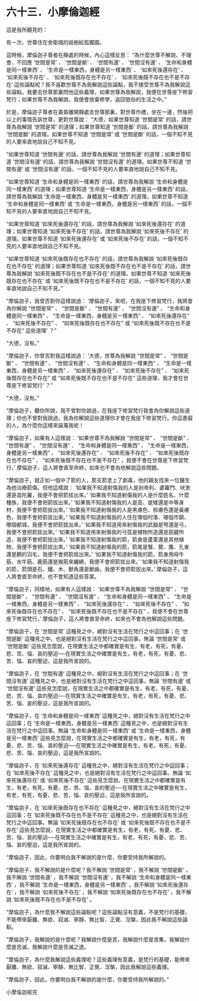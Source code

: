 # 六十三．小摩倫迦經

這是我所聽見的：

有一次，世尊住在舍衛城的祇樹給孤獨園。

這時候，摩倫迦子尊者在靜處的時候，內心這樣反思： “為什麼世尊不解說、不理會、不回應 ‘世間是常’ 、 ‘世間是斷’ 、 ‘世間有邊’ 、 ‘世間沒有邊’ 、 ‘生命和身體是同一樣東西’ 、 ‘生命是一樣東西，身體是另一樣東西’ 、 ‘如來死後還存在’ 、 ‘如來死後不存在’ 、 ‘如來死後既存在也不存在’ 、 ‘如來死後既不存在也不是不存在’ 這些論點呢？我不喜歡世尊不為我解說這些論點，我不接受世尊不為我解說這些論點。我要去世尊那裏問他這些義理，如果世尊為我解說，我便在世尊座下修習梵行；如果世尊不為我解說，我便會放棄修學，返回低俗的生活之中。”

於是，摩倫迦子尊者在黃昏離開靜處去世尊那裏，對世尊作禮，坐在一邊，然後把以上的事情告訴世尊，更對世尊說： “大德，如果世尊知道 ‘世間是常’ 的話，請世尊為我解說 ‘世間是常’ 的道理；如果世尊知道 ‘世間是斷’ 的話，請世尊為我解說 ‘世間是斷’ 的道理。如果世尊不知道 ‘世間是常’ 或 ‘世間是斷’ 的話，一個不知不見的人要率直地說自己不知不見。

“如果世尊知道 ‘世間有邊’ 的話，請世尊為我解說 ‘世間有邊’ 的道理；如果世尊知道 ‘世間沒有邊’ 的話，請世尊為我解說 ‘世間沒有邊’ 的道理。如果世尊不知道 ‘世間有邊’ 或 ‘世間沒有邊’ 的話，一個不知不見的人要率直地說自己不知不見。

“如果世尊知道 ‘生命和身體是同一樣東西’ 的話，請世尊為我解說 ‘生命和身體是同一樣東西’ 的道理；如果世尊知道 ‘生命是一樣東西，身體是另一樣東西’ 的話，請世尊為我解說 ‘生命是一樣東西，身體是另一樣東西’ 的道理。如果世尊不知道 ‘生命和身體是同一樣東西’ 或 ‘生命是一樣東西，身體是另一樣東西’ 的話，一個不知不見的人要率直地說自己不知不見。

“如果世尊知道 ‘如來死後還存在’ 的話，請世尊為我解說 ‘如來死後還存在’ 的道理；如果世尊知道 ‘如來死後不存在’ 的話，請世尊為我解說 ‘如來死後不存在’ 的道理。如果世尊不知道 ‘如來死後還存在’ 或 ‘如來死後不存在’ 的話，一個不知不見的人要率直地說自己不知不見。

“如果世尊知道 ‘如來死後既存在也不存在’ 的話，請世尊為我解說 ‘如來死後既存在也不存在’ 的道理；如果世尊知道 ‘如來死後既不存在也不是不存在’ 的話，請世尊為我解說 ‘如來死後既不存在也不是不存在’ 的道理。如果世尊不知道 ‘如來死後既存在也不存在’ 或 ‘如來死後既不存在也不是不存在’ 的話，一個不知不見的人要率直地說自己不知不見。”

“摩倫迦子，我曾否對你這樣說過： ‘摩倫迦子，來吧，在我座下修習梵行，我將會為你解說 “世間是常” 、 “世間是斷” 、 “世間有邊” 、 “世間沒有邊” 、 “生命和身體是同一樣東西” 、 “生命是一樣東西，身體是另一樣東西” 、 “如來死後還存在” 、 “如來死後不存在” 、 “如來死後既存在也不存在” 或 “如來死後既不存在也不是不存在” 這些道理’ ？”

“大德，沒有。”

“摩倫迦子，你曾否對我這樣說過： ‘大德，世尊為我解說 “世間是常” 、 “世間是斷” 、 “世間有邊” 、 “世間沒有邊” 、 “生命和身體是同一樣東西” 、 “生命是一樣東西，身體是另一樣東西” 、 “如來死後還存在” 、 “如來死後不存在” 、 “如來死後既存在也不存在” 或 “如來死後既不存在也不是不存在” 這些道理，我才會在世尊座下修習梵行’ ？”

“大德，沒有。”

“摩倫迦子，聽你所說，我不曾對你說過，在我座下修習梵行我會為你解說這些道理；你也不曾對我說過，我為你解說這些道理你才會在我座下修習梵行。你這愚癡的人，為什麼你這樣來誣蔑我呢！

“摩倫迦子，如果有人這樣說： ‘如果世尊不為我解說 “世間是常” 、 “世間是斷” 、 “世間有邊” 、 “世間沒有邊” 、 “生命和身體是同一樣東西” 、 “生命是一樣東西，身體是另一樣東西” 、 “如來死後還存在” 、 “如來死後不存在” 、 “如來死後既存在也不存在” 、 “如來死後既不存在也不是不存在” ，我便不會在世尊座下修習梵行。’ 摩倫迦子，這人將會直至命終，如來也不會為他解說這些問題。

“摩倫迦子，就正如一個中了箭的人，那支箭塗上了劇毒，他的親友找來一位醫生為他治療箭傷。但他這樣說： ‘如果我不知道射傷我的人是剎帝利、婆羅門、吠舍還是首陀羅，我便不會把箭拔出來。’ ‘如果我不知道射傷我的人是什麼姓名、什麼種族，我便不會把箭拔出來。’ ‘如果我不知道射傷我的人是高、是矮還是中等身材，我便不會把箭拔出來。’ ‘如果我不知道射傷我的人是黑膚色、棕膚色還是黃膚色，我便不會把箭拔出來。’ ‘如果我不知道射傷我的人住在哪個村落、哪個市鎮、哪個都城，我便不會把箭拔出來。’ ‘如果我不知道用來射傷我的武器是弩還是弓，我便不會把箭拔出來。’ ‘如果我不知道用來射傷我的弓弦是植物所造還是筋腱所造，我便不會把箭拔出來。’ ‘如果我不知道射傷我的箭，箭身是蘆葦還是其他植物，我便不會把箭拔出來。’ ‘如果我不知道射傷我的箭，箭尾是鷲、鷺、鷹、孔雀還是鸛的羽毛，我便不會把箭拔出來。’ ‘如果我不知道射傷我的箭，箭身用母牛筋、水牛筋、鹿筋還是猴筋來纏繞，我便不會把箭拔出來。’ ‘如果我不知道射傷我的箭，箭頭是石、鐵、木、獸角還是獸齒，我便不會把箭拔出來。’ 摩倫迦子，這人將會直至命終，也不會知道這些答案。

“摩倫迦子，同樣地，如果有人這樣說： ‘如果世尊不為我解說 “世間是常” 、 “世間是斷” 、 “世間有邊” 、 “世間沒有邊” 、 “生命和身體是同一樣東西” 、 “生命是一樣東西，身體是另一樣東西” 、 “如來死後還存在” 、 “如來死後不存在” 、 “如來死後既存在也不存在” 、 “如來死後既不存在也不是不存在” ，我便不會在世尊座下修習梵行。’ 摩倫迦子，這人將會直至命終，如來也不會為他解說這些問題。

“摩倫迦子，在 ‘世間是常’ 這種見之中，絕對沒有生活在梵行之中這回事；在 ‘世間是斷’ 這種見之中，也是絕對沒有生活在梵行之中這回事。無論 ‘世間是常’ 或 ‘世間是斷’ 這些見怎麼說，在現實生活之中都確實是有生，有老，有死，有憂、悲、苦、惱、哀的壓迫──在現實生活之中確實是有生，有老，有死，有憂、悲、苦、惱、哀的壓迫，這是我所宣說的。

“摩倫迦子，在 ‘世間有邊’ 這種見之中，絕對沒有生活在梵行之中這回事；在 ‘世間沒有邊’ 這種見之中，也是絕對沒有生活在梵行之中這回事。無論 ‘世間有邊’ 或 ‘世間沒有邊’ 這些見怎麼說，在現實生活之中都確實是有生，有老，有死，有憂、悲、苦、惱、哀的壓迫──在現實生活之中確實是有生，有老，有死，有憂、悲、苦、惱、哀的壓迫，這是我所宣說的。

“摩倫迦子，在 ‘生命和身體是同一樣東西’ 這種見之中，絕對沒有生活在梵行之中這回事；在 ‘生命是一樣東西，身體是另一樣東西’ 這種見之中，也是絕對沒有生活在梵行之中這回事。無論 ‘生命和身體是同一樣東西’ 或 ‘生命是一樣東西，身體是另一樣東西’ 這些見怎麼說，在現實生活之中都確實是有生，有老，有死，有憂、悲、苦、惱、哀的壓迫──在現實生活之中確實是有生，有老，有死，有憂、悲、苦、惱、哀的壓迫，這是我所宣說的。

“摩倫迦子，在 ‘如來死後還存在’ 這種見之中，絕對沒有生活在梵行之中這回事；在 ‘如來死後不存在’ 這種見之中，也是絕對沒有生活在梵行之中這回事。無論 ‘如來死後還存在’ 或 ‘如來死後不存在’ 這些見怎麼說，在現實生活之中都確實是有生，有老，有死，有憂、悲、苦、惱、哀的壓迫──在現實生活之中確實是有生，有老，有死，有憂、悲、苦、惱、哀的壓迫，這是我所宣說的。

“摩倫迦子，在 ‘如來死後既存在也不存在’ 這種見之中，絕對沒有生活在梵行之中這回事；在 ‘如來死後既不存在也不是不存在’ 這種見之中，也是絕對沒有生活在梵行之中這回事。無論 ‘如來死後既存在也不存在’ 或 ‘如來死後既不存在也不是不存在’ 這些見怎麼說，在現實生活之中都確實是有生，有老，有死，有憂、悲、苦、惱、哀的壓迫──在現實生活之中確實是有生，有老，有死，有憂、悲、苦、惱、哀的壓迫，這是我所宣說的。

“摩倫迦子，因此，你要明白我不解說的是什麼，你要受持我所解說的。

“摩倫迦子，我不解說的是什麼呢？我不解說 ‘世間是常’ ，我不解說 ‘世間是斷’ ，我不解說 ‘世間有邊’ ，我不解說 ‘世間沒有邊’ ，我不解說 ‘生命和身體是同一樣東西’ ，我不解說 ‘生命是一樣東西，身體是另一樣東西’ ，我不解說 ‘如來死後還存在’ ，我不解說 ‘如來死後不存在’ ，我不解說 ‘如來死後既存在也不存在’ ，我不解說 ‘如來死後既不存在也不是不存在’ 。

“摩倫迦子，為什麼我不解說這些論點呢？這些論點沒有意義，不是梵行的基礎，不能帶來厭離、無欲、寂滅、寧靜、無比智、正覺、湼槃，因此我不解說這些論點。

“摩倫迦子，我解說的是什麼呢？我解說什麼是苦，我解說什麼是苦集，我解說什麼是苦滅，我解說什麼是苦滅之道。

“摩倫迦子，為什麼我解說這些義理呢？這些義理有意義，是梵行的基礎，能帶來厭離、無欲、寂滅、寧靜、無比智、正覺、湼槃，因此我解說這些義理。

“摩倫迦子，因此，你要明白我不解說的是什麼，你要受持我所解說的。”

小摩倫迦經完 

